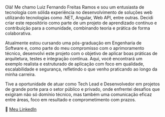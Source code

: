 Olá! Me chamo Luiz Fernando Freitas Ramos e sou um entusiasta de tecnologia com sólida experiência no desenvolvimento de soluções web utilizando tecnologias como .NET, Angular, Web API, entre outras. Decidi criar este repositório como parte de um projeto de aprendizado contínuo e contribuição para a comunidade, combinando teoria e prática de forma colaborativa.

Atualmente estou cursando uma pós-graduação em Engenharia de Software e, como parte do meu compromisso com o aprimoramento técnico, desenvolvi este projeto com o objetivo de aplicar boas práticas de arquitetura, testes e integração contínua. Aqui, você encontrará um exemplo realista e estruturado de aplicação com foco em qualidade, escalabilidade e segurança, refletindo o que venho praticando ao longo da minha carreira.

Tive a oportunidade de atuar como Tech Lead e Desenvolvedor em projetos de grande porte para o setor público e privado, onde enfrentei desafios que exigiram não só domínio técnico, mas também uma comunicação eficaz entre áreas, foco em resultado e comprometimento com prazos.


🔗 [Meu LinkedIn](https://www.linkedin.com.br/in/luiz-fernando-freitas-ramos-92b228ba)

